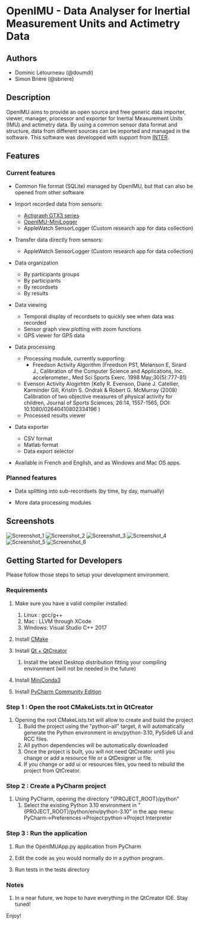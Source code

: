 # OpenIMU - Data Analyser for Inertial Measurement Units and Actimetry Data

## Authors
*   Dominic Létourneau (@doumdi) 
*   Simon Brière (@sbriere)

## Description
OpenIMU aims to provide an open source and free generic data importer, viewer, manager, processor and exporter for Inertial Measurement Units (IMU) and actimetry data. By using a common sensor data format and structure, data from different sources can be imported and managed in the software.
This software was developped with support from [INTER](http://regroupementinter.com).

## Features

### Current features
*   Common file format (SQLite) managed by OpenIMU, but that can also be opened from other software

*   Import recorded data from sensors:
    *   [Actigraph GTX3 series](https://www.actigraphcorp.com/actigraph-wgt3x-bt)
    *   [OpenIMU-MiniLogger](https://github.com/introlab/OpenIMU-MiniLogger)
    *   AppleWatch SensorLogger (Custom research app for data collection)

*   Transfer data directly from sensors:
    *   AppleWatch SensorLogger (Custom research app for data collection)

*   Data organization
    *   By participants groups
    *   By participants
    *   By recordsets
    *   By results
  
*   Data viewing
    *   Temporal display of recordsets to quickly see when data was recorded
    *   Sensor graph view plotting with zoom functions
    *   GPS viewer for GPS data

*   Data processing
    *   Processing module, currently supporting:  
        *   Freedson Activity Algorithm (Freedson PS1, Melanson E, Sirard J., Calibration of the Computer Science and Applications, Inc. accelerometer., Med Sci Sports Exerc. 1998 May;30(5):777-81)
	*	Evenson Activity Alogirhtm (Kelly R. Evenson, Diane J. Catellier, Karminder Gill, Kristin S. Ondrak & Robert G. McMurray (2008) Calibration of two objective measures of physical activity for children, Journal of Sports Sciences, 26:14, 1557-1565, DOI: 10.1080/02640410802334196 )
    *   Processed results viewer

*   Data exporter
    *   CSV format
	*	Matlab format
	*	Data export selector
	
* Available in French and English, and as Windows and Mac OS apps.

### Planned features

*   Data splitting into sub-recordsets (by time, by day, manually)

*   More data processing modules

## Screenshots
![Screenshot_1](./docs/images/Start_Screen.png)
![Screenshot_2](./docs/images/SensorView_Screen.png)
![Screenshot_3](./docs/images/GPSView_Screen.png)
![Screenshot_4](./docs/images/Analyze_Screen.png)
![Screenshot_5](./docs/images/Results_Screen.png)
![Screenshot_6](./docs/images/Export_Screen.png)

## Getting Started for Developers
Please follow those steps to setup your development environment.

### Requirements
1.  Make sure you have a valid compiler installed:
    1.  Linux : gcc/g++
    2.  Mac : LLVM through XCode
    3.  Windows: Visual Studio C++ 2017

2.  Install [CMake](https://cmake.org/download/)

3.  Install [Qt + QtCreator](https://www.qt.io/)
    1.  Install the latest Desktop distribution fitting your compiling environment (will not be needed in the future)
  
4.  Install [MiniConda3](https://conda.io/miniconda.html)
    
5.  Install [PyCharm Community Edition](https://www.jetbrains.com/pycharm/)

### Step 1 : Open the root CMakeLists.txt in QtCreator
1.  Opening the root CMakeLists.txt will allow to create and build the project
    1.  Build the project using the "python-all" target, it will automatically generate the Python environment in env/python-3.10, PySide6 UI and RCC files.
    2.  All python dependencies will be automatically downloaded
    3.  Once the project is built, you will not need QtCreator until you change or add a resource file or a QtDesigner ui file.
    4.  If you change or add ui or resources files, you need to rebuild the project from QtCreator.

### Step 2 : Create a PyCharm project
1.  Using PyCharm, opening the directory "{PROJECT_ROOT}/python"
    1.  Select the existing Python 3.10 environment in "{PROJECT_ROOT}/python/env/python-3.10" in the app menu: PyCharm->Preferences->Project:python->Project Interpreter
        
### Step 3 : Run the application
1.  Run the OpenIMUApp.py application from PyCharm
 
2.  Edit the code as you would normally do in a python program.
 
3.  Run tests in the tests directory

### Notes
1.  In a near future, we hope to have everything in the QtCreator IDE. Stay tuned!

Enjoy!    
